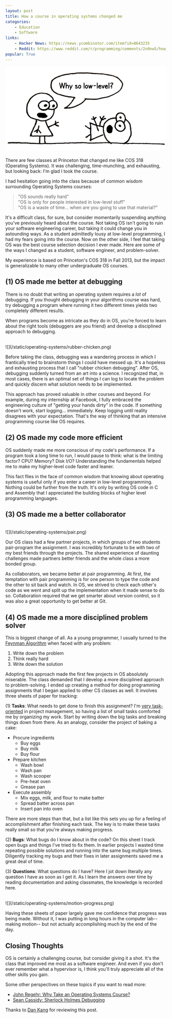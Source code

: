 ```yaml
---
layout: post
title: How a course in operating systems changed me
categories:
    - Education
    - Software
links:
    - Hacker News: https://news.ycombinator.com/item?id=8643235
    - Reddit: https://www.reddit.com/r/programming/comments/2n0nw5/how_a_course_in_operating_systems_changed_me/
popular: True
---
```

![](/static/operating-systems/low-level.png)
<br /><br />
There are few classes at Princeton that changed me like COS 318 (Operating Systems). It was challenging, time-munching, and exhausting, but looking back: I'm glad I took the course.

I had hesitation going into the class because of common wisdom surrounding Operating Systems courses:

> "OS sounds really hard" <br />
> "OS is only for people interested in low-level stuff" <br />
> "OS is a waste of time... when are you going to use that material?"

It's a difficult class, for sure, but consider momentarily suspending anything you've previously heard about the course. Not taking OS isn't going to ruin your software engineering career, but taking it could change you in astounding ways. As a student admittedly lousy at low-level programming, I had my fears going into the course. Now on the other side, I feel that taking OS was the best course selection decision I ever made. Here are some of the ways I changed as a student, software engineer, and problem-solver.

My experience is based on Princeton's COS 318 in Fall 2013, but the impact is generalizable to many other undergraduate OS courses.

(1) OS made me better at debugging
---
There is no doubt that writing an operating system requires a *lot* of debugging. If you thought debugging in your algorithms course was hard, try debugging a program where running it two different times yields two completely different results.

When programs become as intricate as they do in OS, you're forced to learn about the right tools (debuggers are you friend) and develop a disciplined approach to debugging.

<br />
![](/static/operating-systems/rubber-chicken.png)

Before taking the class, debugging was a wandering process in which I frantically tried to brainstorm things I could have messed up. It's a hopeless and exhausting process that I call "rubber chicken debugging". After OS, debugging suddenly turned from an art into a science. I recognized that, in most cases, there is an optimal set of things I can log to locate the problem and quickly discern what solution needs to be implemented.

This approach has proved valuable in other courses and beyond. For example, during my internship at Facebook, I fully embraced the engineering culture of "getting your hands dirty" in the code. If something doesn't work, start logging... immediately. Keep logging until reality disagrees with your expectation. That's the way of thinking that an intensive programming course like OS requires.

(2) OS made my code more efficient
---
OS suddenly made me more conscious of my code's performance. If a program took a long time to run, I would pause to think: what is the limiting factor? CPU? Memory? Disk I/O? Understanding the fundamentals helped me to make my higher-level code faster and leaner.

This fact flies in the face of common wisdom that knowing about operating systems is useful only if you enter a career in low-level programming. Nothing could be further from the truth. It's only by writing OS code in C and Assembly that I appreciated the building blocks of higher level programming languages.

(3) OS made me a better collaborator
---
<br />
![](/static/operating-systems/pair.png)

Our OS class had a few partner projects, in which groups of two students pair-program the assignment. I was incredibly fortunate to be with two of my best friends through the projects. The shared experience of daunting challenges made partners better friends and the whole class a more bonded group.

As collaborators, we became better at pair programming. At first, the temptation with pair programming is for one person to type the code and the other to sit back and watch. In OS, we strived to check each other's code as we went and split up the implementation when it made sense to do so. Collaboration required that we get smarter about version control, so it was also a great opportunity to get better at Git.

(4) OS made me a more disciplined problem solver
---
This is biggest change of all. As a young programmer, I usually turned to the [Feynman Algorithm](http://c2.com/cgi/wiki?FeynmanAlgorithm) when faced with any problem:

1. Write down the problem
2. Think really hard
3. Write down the solution

Adopting this approach made the first few projects in OS absolutely miserable. The class demanded that I develop a more disciplined approach to problem-solving. I ended up creating a method for doing programming assignments that I began applied to other CS classes as well. It involves three sheets of paper for tracking:

(1) __Tasks__: What needs to get done to finish this assignment? I'm [very task-oriented](/2013/09/01/organize-projects/) in project management, so having a list of small tasks comforted me by organizing my work. Start by writing down the big tasks and breaking things down from there. As an analogy, consider the project of baking a cake:

- Procure ingredients
    - Buy eggs
    - Buy milk
    - Buy flour
- Prepare kitchen
    - Wash bowl
    - Wash pan
    - Wash scooper
    - Pre-heat oven
    - Grease pan
- Execute assembly
    - Mix eggs, milk, and flour to make batter
    - Spread batter across pan
    - Insert pan into oven

There are more steps than that, but a list like this sets you up for a feeling of accomplishment after finishing each task. The key is to make these tasks really small so that you're always making progress.

(2) __Bugs__: What bugs do I know about in the code? On this sheet I track open bugs and things I've tried to fix them. In earlier projects I wasted time repeating possible solutions and running into the same bug multiple times. Diligently tracking my bugs and their fixes in later assignments saved me a great deal of time.

(3) __Questions__: What questions do I have? Here I  jot down literally any question I have as soon as I get it. As I learn the answers over time by reading documentation and asking classmates, the knowledge is recorded here.

<br />
![](/static/operating-systems/motion-progress.png)

Having these sheets of paper largely gave me confidence that progress was being made. Without it, I was putting in long hours in the computer lab-- making motion-- but not actually accomplishing much by the end of the day.

Closing Thoughts
---
OS is certainly a challenging course, but consider giving it a shot. It's the class that improved me most as a software engineer. And even if you don't ever remember what a hypervisor is, I think you'll truly appreciate all of the other skills you gain.

Some other perspectives on these topics if you want to read more:

- [John Regehr: Why Take an Operating Systems Course?](http://blog.regehr.org/archives/164)
- [Sean Cassidy: Sherlock Holmes Debugging](http://blog.seancassidy.me/sherlock-holmes-debugging.html)

Thanks to [Dan Kang](http://dskang.com/) for reviewing this post.
